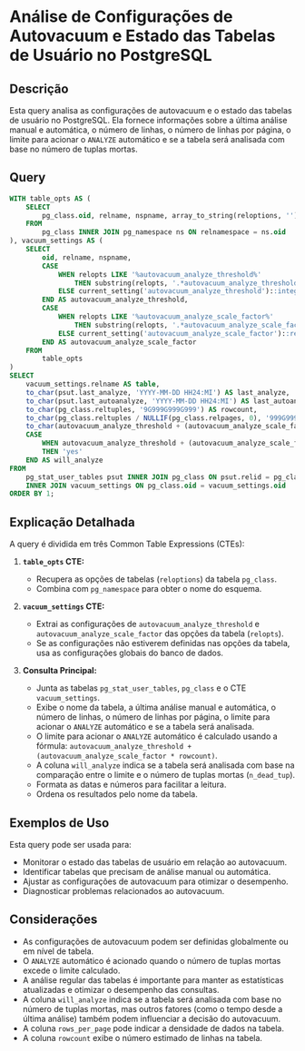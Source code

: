# Análise de Configurações de Autovacuum e Estado das Tabelas de Usuário no PostgreSQL

## Descrição

Esta query analisa as configurações de autovacuum e o estado das tabelas de usuário no PostgreSQL. Ela fornece informações sobre a última análise manual e automática, o número de linhas, o número de linhas por página, o limite para acionar o `ANALYZE` automático e se a tabela será analisada com base no número de tuplas mortas.

## Query

```sql
WITH table_opts AS (
    SELECT
        pg_class.oid, relname, nspname, array_to_string(reloptions, '') AS relopts
    FROM
        pg_class INNER JOIN pg_namespace ns ON relnamespace = ns.oid
), vacuum_settings AS (
    SELECT
        oid, relname, nspname,
        CASE
            WHEN relopts LIKE '%autovacuum_analyze_threshold%'
                THEN substring(relopts, '.*autovacuum_analyze_threshold=([0-9.]+).*')::integer
            ELSE current_setting('autovacuum_analyze_threshold')::integer
        END AS autovacuum_analyze_threshold,
        CASE
            WHEN relopts LIKE '%autovacuum_analyze_scale_factor%'
                THEN substring(relopts, '.*autovacuum_analyze_scale_factor=([0-9.]+).*')::real
            ELSE current_setting('autovacuum_analyze_scale_factor')::real
        END AS autovacuum_analyze_scale_factor
    FROM
        table_opts
)
SELECT
    vacuum_settings.relname AS table,
    to_char(psut.last_analyze, 'YYYY-MM-DD HH24:MI') AS last_analyze,
    to_char(psut.last_autoanalyze, 'YYYY-MM-DD HH24:MI') AS last_autoanalyze,
    to_char(pg_class.reltuples, '9G999G999G999') AS rowcount,
    to_char(pg_class.reltuples / NULLIF(pg_class.relpages, 0), '999G999.99') AS rows_per_page,
    to_char(autovacuum_analyze_threshold + (autovacuum_analyze_scale_factor::numeric * pg_class.reltuples), '9G999G999G999') AS autovacuum_analyze_threshold,
    CASE
        WHEN autovacuum_analyze_threshold + (autovacuum_analyze_scale_factor::numeric * pg_class.reltuples) < psut.n_dead_tup
        THEN 'yes'
    END AS will_analyze
FROM
    pg_stat_user_tables psut INNER JOIN pg_class ON psut.relid = pg_class.oid
    INNER JOIN vacuum_settings ON pg_class.oid = vacuum_settings.oid
ORDER BY 1;
```

## Explicação Detalhada

A query é dividida em três Common Table Expressions (CTEs):

1.  **`table_opts` CTE:**
    * Recupera as opções de tabelas (`reloptions`) da tabela `pg_class`.
    * Combina com `pg_namespace` para obter o nome do esquema.

2.  **`vacuum_settings` CTE:**
    * Extrai as configurações de `autovacuum_analyze_threshold` e `autovacuum_analyze_scale_factor` das opções da tabela (`relopts`).
    * Se as configurações não estiverem definidas nas opções da tabela, usa as configurações globais do banco de dados.

3.  **Consulta Principal:**
    * Junta as tabelas `pg_stat_user_tables`, `pg_class` e o CTE `vacuum_settings`.
    * Exibe o nome da tabela, a última análise manual e automática, o número de linhas, o número de linhas por página, o limite para acionar o `ANALYZE` automático e se a tabela será analisada.
    * O limite para acionar o `ANALYZE` automático é calculado usando a fórmula: `autovacuum_analyze_threshold + (autovacuum_analyze_scale_factor * rowcount)`.
    * A coluna `will_analyze` indica se a tabela será analisada com base na comparação entre o limite e o número de tuplas mortas (`n_dead_tup`).
    * Formata as datas e números para facilitar a leitura.
    * Ordena os resultados pelo nome da tabela.

## Exemplos de Uso

Esta query pode ser usada para:

* Monitorar o estado das tabelas de usuário em relação ao autovacuum.
* Identificar tabelas que precisam de análise manual ou automática.
* Ajustar as configurações de autovacuum para otimizar o desempenho.
* Diagnosticar problemas relacionados ao autovacuum.

## Considerações

* As configurações de autovacuum podem ser definidas globalmente ou em nível de tabela.
* O `ANALYZE` automático é acionado quando o número de tuplas mortas excede o limite calculado.
* A análise regular das tabelas é importante para manter as estatísticas atualizadas e otimizar o desempenho das consultas.
* A coluna `will_analyze` indica se a tabela será analisada com base no número de tuplas mortas, mas outros fatores (como o tempo desde a última análise) também podem influenciar a decisão do autovacuum.
* A coluna `rows_per_page` pode indicar a densidade de dados na tabela.
* A coluna `rowcount` exibe o número estimado de linhas na tabela.
